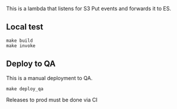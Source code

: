 This is a lambda that listens for S3 Put events and forwards it to ES.


## Local test
```
make build
make invoke
```

## Deploy to QA

This is a manual deployment to QA. 
```
make deploy_qa
```

Releases to prod must be done via CI

